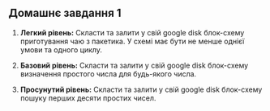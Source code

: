 ## Домашнє завдання 1

1. **Легкий рівень:** Скласти та залити у свій google disk блок-схему приготування чаю з пакетика. У схемі має бути не менше однієї умови та одного циклу.

2. **Базовий рівень:** Скласти та залити у свій google disk блок-схему визначення простого числа для будь-якого числа.

2. **Просунутий рівень:** Скласти та залити у свій google disk блок-схему пошуку перших десяти простих чисел.